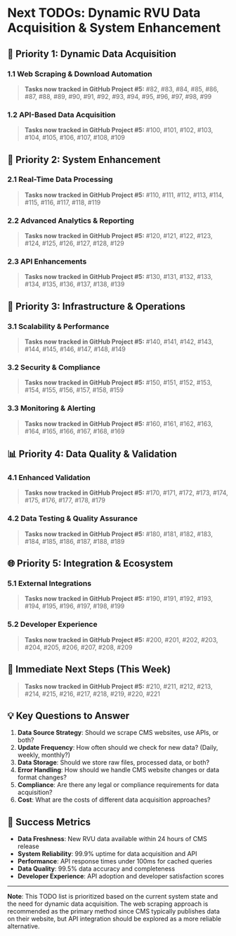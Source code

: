 # Next TODOs: Dynamic RVU Data Acquisition & System Enhancement

## 🎯 **Priority 1: Dynamic Data Acquisition**

### 1.1 Web Scraping & Download Automation
> **Tasks now tracked in GitHub Project #5:** #82, #83, #84, #85, #86, #87, #88, #89, #90, #91, #92, #93, #94, #95, #96, #97, #98, #99

### 1.2 API-Based Data Acquisition
> **Tasks now tracked in GitHub Project #5:** #100, #101, #102, #103, #104, #105, #106, #107, #108, #109

## 🚀 **Priority 2: System Enhancement**

### 2.1 Real-Time Data Processing
> **Tasks now tracked in GitHub Project #5:** #110, #111, #112, #113, #114, #115, #116, #117, #118, #119

### 2.2 Advanced Analytics & Reporting
> **Tasks now tracked in GitHub Project #5:** #120, #121, #122, #123, #124, #125, #126, #127, #128, #129

### 2.3 API Enhancements
> **Tasks now tracked in GitHub Project #5:** #130, #131, #132, #133, #134, #135, #136, #137, #138, #139

## 🔧 **Priority 3: Infrastructure & Operations**

### 3.1 Scalability & Performance
> **Tasks now tracked in GitHub Project #5:** #140, #141, #142, #143, #144, #145, #146, #147, #148, #149

### 3.2 Security & Compliance
> **Tasks now tracked in GitHub Project #5:** #150, #151, #152, #153, #154, #155, #156, #157, #158, #159

### 3.3 Monitoring & Alerting
> **Tasks now tracked in GitHub Project #5:** #160, #161, #162, #163, #164, #165, #166, #167, #168, #169

## 📊 **Priority 4: Data Quality & Validation**

### 4.1 Enhanced Validation
> **Tasks now tracked in GitHub Project #5:** #170, #171, #172, #173, #174, #175, #176, #177, #178, #179

### 4.2 Data Testing & Quality Assurance
> **Tasks now tracked in GitHub Project #5:** #180, #181, #182, #183, #184, #185, #186, #187, #188, #189

## 🌐 **Priority 5: Integration & Ecosystem**

### 5.1 External Integrations
> **Tasks now tracked in GitHub Project #5:** #190, #191, #192, #193, #194, #195, #196, #197, #198, #199

### 5.2 Developer Experience
> **Tasks now tracked in GitHub Project #5:** #200, #201, #202, #203, #204, #205, #206, #207, #208, #209

## 🎯 **Immediate Next Steps (This Week)**
> **Tasks now tracked in GitHub Project #5:** #210, #211, #212, #213, #214, #215, #216, #217, #218, #219, #220, #221

## 💡 **Key Questions to Answer**

1. **Data Source Strategy**: Should we scrape CMS websites, use APIs, or both?
2. **Update Frequency**: How often should we check for new data? (Daily, weekly, monthly?)
3. **Data Storage**: Should we store raw files, processed data, or both?
4. **Error Handling**: How should we handle CMS website changes or data format changes?
5. **Compliance**: Are there any legal or compliance requirements for data acquisition?
6. **Cost**: What are the costs of different data acquisition approaches?

## 🚀 **Success Metrics**

- **Data Freshness**: New RVU data available within 24 hours of CMS release
- **System Reliability**: 99.9% uptime for data acquisition and API
- **Performance**: API response times under 100ms for cached queries
- **Data Quality**: 99.5% data accuracy and completeness
- **Developer Experience**: API adoption and developer satisfaction scores

---

**Note**: This TODO list is prioritized based on the current system state and the need for dynamic data acquisition. The web scraping approach is recommended as the primary method since CMS typically publishes data on their website, but API integration should be explored as a more reliable alternative.
